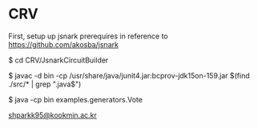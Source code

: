 # CRV


First, setup up jsnark prerequires in reference to https://github.com/akosba/jsnark

$ cd CRV/JsnarkCircuitBuilder

$ javac -d bin -cp /usr/share/java/junit4.jar:bcprov-jdk15on-159.jar $(find ./src/* | grep ".java$")

$ java -cp bin examples.generators.Vote

shparkk95@kookmin.ac.kr
